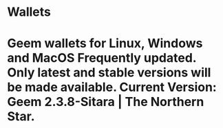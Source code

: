 # Wallets
Geem wallets for Linux, Windows and MacOS
Frequently updated. Only latest and stable versions will be made available.
Current Version: Geem 2.3.8-Sitara | The Northern Star.
===========================================================================